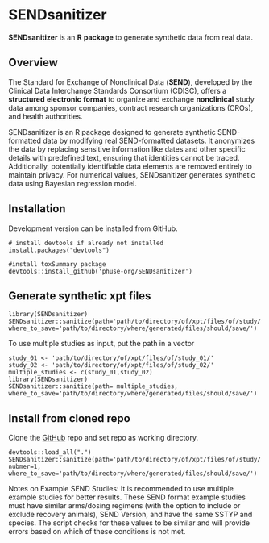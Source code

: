 # SENDsanitizer  

__SENDsanitizer__ is an __R__ __package__ to generate synthetic data from real data. 

## Overview
The Standard for Exchange of Nonclinical Data (__SEND__), developed by the Clinical
Data Interchange Standards Consortium (CDISC), offers a __structured__ __electronic__
__format__  to organize and exchange __nonclinical__ study data among sponsor companies,
contract research organizations (CROs), and health authorities.

SENDsanitizer is an R package designed to generate synthetic SEND-formatted data
by modifying real SEND-formatted  datasets. It anonymizes the data by replacing
sensitive information like dates and other specific details with predefined
text, ensuring that  identities cannot be traced. Additionally, potentially
identifiable data elements are removed entirely to maintain privacy.
For numerical values, SENDsanitizer generates synthetic
data using Bayesian regression model.   

## Installation  

Development version can be installed from GitHub.

```
# install devtools if already not installed 
install.packages("devtools")

#install toxSummary package
devtools::install_github('phuse-org/SENDsanitizer')
```

## Generate synthetic xpt files  

```
library(SENDsanitizer)
SENDsanitizer::sanitize(path='path/to/directory/of/xpt/files/of/study/',
where_to_save='path/to/directory/where/generated/files/should/save/')

```
 
To use multiple studies as input, put the path in a vector

```
study_01 <- 'path/to/directory/of/xpt/files/of/study_01/'
study_02 <- 'path/to/directory/of/xpt/files/of/study_02/'
multiple_studies <- c(study_01,study_02)
library(SENDsanitizer)
SENDsanitizer::sanitize(path= multiple_studies,
where_to_save='path/to/directory/where/generated/files/should/save/')

```

## Install from cloned repo  


Clone the [GitHub](https://github.com/phuse-org/SENDsanitizer) repo
and set repo as working directory.

```
devtools::load_all(".")
SENDsanitizer::sanitize(path='path/to/directory/of/xpt/files/of/study/',
nubmer=1,
where_to_save='path/to/directory/where/generated/files/should/save/')
```


Notes on Example SEND Studies:
It is recommended to use multiple example studies for better results.  These
SEND format example studies must have similar arms/dosing regimens (with the
option to include or exclude recovery animals), SEND Version, and have the same
SSTYP and species. The script checks for these values to be similar and will
provide errors based on which of these conditions is not met.

